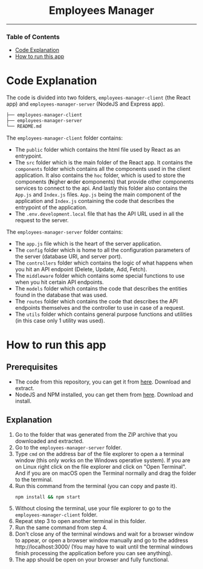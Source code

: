 <div align="center">

# Employees Manager

</div>

---


### Table of Contents
- [Code Explanation](#code-explanation)
- [How to run this app](#how-to-run-this-app)


# Code Explanation

The code is divided into two folders, `employees-manager-client` (the React app) and `employees-manager-server` (NodeJS and Express app).

```bash
├── employees-manager-client
├── employees-manager-server
└── README.md
```

The `employees-manager-client` folder contains:

+ The `public` folder which contains the html file used by React as an entrypoint.
+ The `src` folder which is the main folder of the React app. It contains the `components` folder which contains all the components used in the client application. It also contains the `hoc` folder, which is used to store the components (**h**igher **o**rder **c**omponents) that provide other components services to connect to the api. And lastly this folder also contains the `App.js` and `Index.js` files. `App.js` being the main component of the application and `Index.js` containing the code that describes the entrypoint of the application.
+ The `.env.development.local` file that has the API URL used in all the request to the server.

The `employees-manager-server` folder contains:

+ The `app.js` file which is the heart of the server application.
+ The `config` folder which is home to all the configuration parameters of the server (database URI, and server port).
+ The `controllers` folder which contains the logic of what happens when you hit an API endpoint (Delete, Update, Add, Fetch).
+ The `middleware` folder which contains some special functions to use when you hit certain API endpoints.
+ The `models` folder which contains the code that describes the entities found in the database that was used.
+ The `routes` folder which contains the code that describes the API endpoints themselves and the controller to use in case of a request.
+ The `utils` folder which contains general purpose functions and utilities (in this case only 1 utility was used).


# How to run this app

## Prerequisites
+ The code from this repository, you can get it from [here](https://github.com/isaias005/employees-manager/archive/master.zip). Download and extract.
+ NodeJS and NPM installed, you can get them from [here](https://nodejs.org/). Download and install.

## Explanation
1. Go to the folder that was generated from the ZIP archive that you downloaded and extracted.
2. Go to the `employees-manager-server` folder.
3. Type `cmd` on the address bar of the file explorer to open a a terminal window (this only works on the Windows operative system). If you are on Linux right click on the file explorer and click on "Open Terminal". And if you are on macOS open the Terminal normally and drag the folder to the terminal.
4. Run this command from the terminal (you can copy and paste it).
    ```bash
    npm install && npm start
    ```
5. Without closing the terminal, use your file explorer to go to the `employees-manager-client` folder.
6. Repeat step 3 to open another terminal in this folder.
7. Run the same command from step 4.
8. Don't close any of the terminal windows and wait for a browser window to appear, or open a browser window manually and go to the address http://localhost:3000/ (You may have to wait until the terminal windows finish processing the application before you can see anything).
9. The app should be open on your browser and fully functional.
